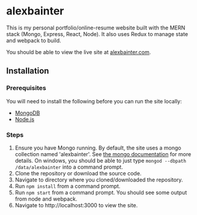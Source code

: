 # alexbainter

This is my personal portfolio/online-resume website built with the MERN stack (Mongo, Express, React, Node). It also uses Redux to manage state and webpack to build.

You should be able to view the live site at [alexbainter.com](http://alexbainter.com).

## Installation
### Prerequisites
You will need to install the following before you can run the site locally:
 - [MongoDB](https://www.mongodb.com/)
 - [Node.js](https://nodejs.org/)

### Steps
1. Ensure you have Mongo running. By default, the site uses a mongo collection named 'alexbainter'. See [the mongo documentation](https://docs.mongodb.com/manual/tutorial/manage-mongodb-processes/) for more details. On windows, you should be able to just type `mongod --dbpath /data/alexbainter` into a command prompt.
1. Clone the repository or download the source code.
1. Navigate to directory where you cloned/downloaded the repository.
1. Run `npm install` from a command prompt.
1. Run `npm start` from a command prompt. You should see some output from node and webpack.
1. Navigate to http://localhost:3000 to view the site.
